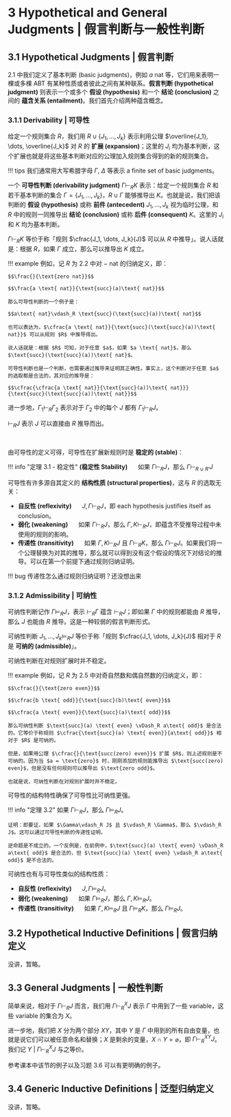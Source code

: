 # 3 Hypothetical and General Judgments | 假言判断与一般性判断

## 3.1 Hypothetical Judgments | 假言判断

2.1 中我们定义了基本判断 (basic judgments)，例如 $a \text{ nat}$ 等，它们用来表明一棵或多棵 ABT 有某种性质或者彼此之间有某种联系。**假言判断 (hypothetical judgment)** 则表示一个或多个 **假设 (hypothesis)** 和一个 **结论 (conclusion)** 之间的 **蕴含关系 (entailment)**。我们首先介绍两种蕴含概念。

### 3.1.1 Derivability | 可导性

给定一个规则集合 $R$，我们用 $R \cup \{J_1, \dots, J_k\}$ 表示利用公理 $\overline{J_1}, \dots, \overline{J_k}$ 对 $R$ 的 **扩展 (expansion)**；这里的 $J_i$ 均为基本判断，这个扩展也就是将这些基本判断对应的公理加入规则集合得到的新的规则集合。

!!! tips
    我们通常用大写希腊字母 $\Gamma$, $\Delta$ 等表示 a finite set of basic judgments。

一个 **可导性判断 (derivability judgment)** $\Gamma \vdash_R K$ 表示：给定一个规则集合 $R$ 和若干基本判断的集合 $\Gamma = \{J_1, \dots, J_k\}$，$R \cup \Gamma$ 能够推导出 $K$。也就是说，我们把该判断的 **假设 (hypothesis)** 或称 **前件 (antecedent)** $J_1, \dots, J_k$ 视为临时公理，和 $R$ 中的规则一同推导出 **结论 (conclusion)** 或称 **后件 (consequent)** $K$。这里的 $J_i$ 和 $K$ 均为基本判断。

$\Gamma \vdash_R K$ 等价于称「规则 $\cfrac{J_1, \dots, J_k}{J}$ 可以从 $R$ 中推导」。说人话就是：根据 $R$，如果 $\Gamma$ 成立，那么可以推导出 $K$ 成立。

!!! example
    例如，记 $R$ 为 2.2 中对 $-\text{ nat}$ 的归纳定义，即：
    
    $$\frac{}{\text{zero nat}}$$

    $$\frac{a \text{ nat}}{\text{succ}(a)\text{ nat}}$$
    
    那么可导性判断的一个例子是：
    
    $$a\text{ nat}\vdash_R \text{succ}(\text{succ}(a))\text{ nat}$$

    也可以表达为，$\cfrac{a \text{ nat}}{\text{succ}(\text{succ}(a))\text{ nat}}$ 可以从规则 $R$ 中推导得出。

    说人话就是：根据 $R$ 可知，对于任意 $a$，如果 $a \text{ nat}$，那么 $\text{succ}(\text{succ}(a))\text{ nat}$。

    可导性判断也是一个判断，也需要通过推导来证明其正确性。事实上，这个判断对于任意 $a$ 的选取都是合法的，其对应的推导是：

    $$\cfrac{\cfrac{a \text{ nat}}{\text{succ}(a))\text{ nat}}}{\text{succ}(\text{succ}(a))\text{ nat}}$$

进一步地，$\Gamma_1 \vdash_R \Gamma_2$ 表示对于 $\Gamma_2$ 中的每个 $J$ 都有 $\Gamma_1 \vdash_R J$。

$\vdash_R J$ 表示 $J$ 可以直接由 $R$ 推导而出。

<br/>

由可导性的定义可得，可导性在扩展新规则时是 **稳定的 (stable)**：

!!! info "定理 3.1 - 稳定性"
    **(稳定性 Stability)** $\quad$ 如果 $\Gamma \vdash_R J$，那么 $\Gamma \vdash_{R\ \cup\ R'} J$

可导性有许多源自其定义的 **结构性质 (structural properties)**，这与 $R$ 的选取无关：

- **自反性 (reflexivity)** $\quad$ $J, \Gamma \vdash_R J$，即 each hypothesis justifies itself as conclusion。
- **弱化 (weakening)** $\quad$ 如果 $\Gamma \vdash_R J$，那么 $\Gamma, K \vdash_R J$，即蕴含不受推导过程中未使用的规则的影响。
- **传递性 (transitivity)** $\quad$ 如果 $\Gamma, K \vdash_R J$ 且 $\Gamma \vdash_R K$，那么 $\Gamma \vdash_R J$。如果我们将一个公理替换为对其的推导，那么就可以得到没有这个假设的情况下对结论的推导。可以在第一个前提下通过规则归纳证明。

!!! bug
    传递性怎么通过规则归纳证明？还没想出来

### 3.1.2 Admissibility | 可纳性

可纳性判断记作 $\Gamma \vDash_R J$，表示 $\vdash_R \Gamma$ 蕴含 $\vdash_R J$；即如果 $\Gamma$ 中的规则都能由 $R$ 推导，那么 $J$ 也能由 $R$ 推导。这是一种较弱的假言判断形式。

可纳性判断 $J_1, \dots, J_k \vDash_R J$ 等价于称「规则 $\cfrac{J_1, \dots, J_k}{J}$ 相对于 $R$ 是 **可纳的 (admissible)**」。

可纳性判断在对规则扩展时并不稳定。

!!! example
    例如，记 $R$ 为 2.5 中对奇自然数和偶自然数的归纳定义，即：

    $$\cfrac{}{\text{zero even}}$$

    $$\cfrac{b \text{ odd}}{\text{succ}(b)\text{ even}}$$

    $$\cfrac{a \text{ even}}{\text{succ}(a)\text{ odd}}$$

    那么可纳性判断 $\text{succ}(a) \text{ even} \vDash_R a\text{ odd}$ 是合法的。它等价于称规则 $\cfrac{\text{succ}(a) \text{ even}}{a\text{ odd}}$ 相对于 $R$ 是可纳的。

    但是，如果用公理 $\cfrac{}{\text{succ(zero) even}}$ 扩展 $R$，则上述规则是不可纳的。因为当 $a = \text{zero}$ 时，刚刚添加的规则能推导出 $\text{succ(zero) even}$，但是没有任何规则可以推导出 $\text{zero odd}$。

    也就是说，可纳性判断在对规则扩展时并不稳定。

可导性的结构特性确保了可导性比可纳性更强。

!!! info "定理 3.2"
    如果 $\Gamma\vdash_R J$，那么 $\Gamma\vDash_R J$。

    证明：即要证，如果 $\Gamma\vdash_R J$ 且 $\vdash_R \Gamma$，那么 $\vdash_R J$。这可以通过可导性判断的传递性证明。

    逆命题是不成立的。一个反例是，在前例中，$\text{succ}(a) \text{ even} \vDash_R a\text{ odd}$ 是合法的，但 $\text{succ}(a) \text{ even} \vdash_R a\text{ odd}$ 是不合法的。

可纳性也有与可导性类似的结构性质：

- **自反性 (reflexivity)** $\quad$ $J, \Gamma \vDash_R J$。
- **弱化 (weakening)** $\quad$ 如果 $\Gamma \vDash_R J$，那么 $\Gamma, K \vDash_R J$。
- **传递性 (transitivity)** $\quad$ 如果 $\Gamma, K \vDash_R J$ 且 $\Gamma \vDash_R K$，那么 $\Gamma \vDash_R J$。

## 3.2 Hypothetical Inductive Definitions | 假言归纳定义

没讲，暂略。

## 3.3 General Judgments | 一般性判断

简单来说，相对于 $\Gamma\vdash_R J$ 而言，我们用 $\Gamma \vdash_R^X J$ 表示 $\Gamma$ 中用到了一些 variable，这些 variable 的集合为 $X$。

进一步地，我们把 $X$ 分为两个部分 $XY$，其中 $Y$ 是 $\Gamma$ 中用到的所有自由变量，也就是说它们可以被任意命名和替换；$X$ 是剩余的变量，$X\cap Y = \varnothing$，即 $\Gamma \vdash_R^{XY} J$。我们记 $Y\ |\ \Gamma \vdash_R^X J$ 与之等价。

参考课本中该节的例子以及习题 3.6 可以有更明确的例子。

## 3.4 Generic Inductive Definitions | 泛型归纳定义

没讲，暂略。
